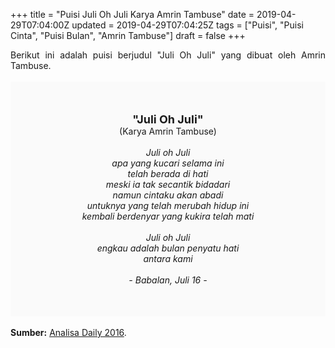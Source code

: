 +++
title = "Puisi Juli Oh Juli Karya Amrin Tambuse"
date = 2019-04-29T07:04:00Z
updated = 2019-04-29T07:04:25Z
tags = ["Puisi", "Puisi Cinta", "Puisi Bulan", "Amrin Tambuse"]
draft = false
+++

<div dir="ltr" style="text-align: left;" trbidi="on"><div dir="ltr" style="text-align: left;" trbidi="on"><div dir="ltr" style="text-align: left;" trbidi="on"><div style="text-align: justify;">Berikut ini adalah puisi berjudul "Juli Oh Juli" yang dibuat oleh Amrin Tambuse.</div><br /><div style="background: #FAFAFA; font-size: 14px; height: auto; margin: 0 auto; padding: 50px; text-align: center; width: auto;"><span style="font-size: 18px;"><b>"Juli Oh Juli"</b></span><br />(Karya Amrin Tambuse)<br /><br /><i>Juli oh Juli<br />apa yang kucari selama ini<br />telah berada di hati<br />meski ia tak secantik bidadari<br />namun cintaku akan abadi<br />untuknya yang telah merubah hidup ini<br />kembali berdenyar yang kukira telah mati<br /><br />Juli oh Juli<br />engkau adalah bulan penyatu hati<br />antara kami<br /><br />- Babalan, Juli 16 -</i> </div></div></div><br /><div style="text-align: justify;"><b>Sumber:</b> <a href="http://harian.analisadaily.com/puisi-harian/news/aku-di-bulan-juli/252452/2016/07/26" target="_blank">Analisa Daily 2016</a>.</div></div>
